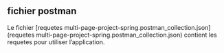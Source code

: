 ## fichier postman

Le fichier [requetes multi-page-project-spring.postman_collection.json](requetes multi-page-project-spring.postman_collection.json) contient les requetes pour utiliser l’application.